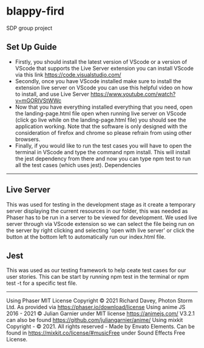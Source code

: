 # blappy-fird

SDP group project

## Set Up Guide

- Firstly, you should install the latest version of VScode or a version of VScode that supports the Live Server extension you can install VScode via this link https://code.visualstudio.com/
- Secondly, once you have VScode installed make sure to install the extension live server on VScode you can use this helpful video on how to install, and use Live Server https://www.youtube.com/watch?v=mGORIVStWWc
- Now that you have everything installed everything that you need, open the landing-page.html file open when running live server on VScode (click go live while on the landing-page.html file) you should see the application working. Note that the software is only designed with the consideration of firefox and chrome so please refrain from using other browsers.
- Finally, if you would like to run the test cases you will have to open the terminal in VScode and type the command npm install. This will install the jest dependency from there and now you can type npm test to run all the test cases (which uses jest).
  Dependencies

---

## Live Server

This was used for testing in the development stage as it create a temporary server displaying the current resources in our folder, this was needed as Phaser has to be run in a server to be viewed for development.
We used live server through via VScode extension so we can select the file being run on the server by right clicking and selecting 'open with live server' or click the button at the bottom left to automatically run our index.html file.

## Jest

This was used as our testing framework to help ceate test cases for our user stories.
This can be start by running npm test in the terminal or npm test -t <test-file-name> for a specific test file.

---

Using Phaser MIT License Copyright © 2021 Richard Davey, Photon Storm Ltd. As provided via <https://phaser.io/download/license>
Using anime JS 2016 - 2021 © Julian Garnier under MIT license https://animejs.com/ V3.2.1 can also be found https://github.com/juliangarnier/anime/
Using mixkit Copyright - © 2021. All rights reserved - Made by Envato Elements. Can be found in https://mixkit.co/license/#musicFree under Sound Effects Free License.
